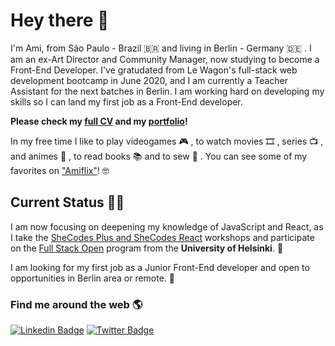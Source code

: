# Hey there 👋

I'm Ami, from São Paulo - Brazil 🇧🇷 and living in Berlin - Germany 🇩🇪 . I am an ex-Art Director and Community Manager, now studying to become a Front-End Developer. I've gratudated from Le Wagon's full-stack web development bootcamp in June 2020, and I am currently a Teacher Assistant for the next batches in Berlin. I am working hard on developing my skills so I can land my first job as a Front-End developer.

**Please check my [full CV](https://ami-onodera.github.io/resume/resume.html) and my [portfolio](https://ami-onodera.github.io/resume/portfolio.html)!**

In my free time I like to play videogames 🎮 , to watch movies 🎞️ , series 📺 , and animes 🌸 , to read books 📚 and to sew 👗 . You can see some of my favorites on ["Amiflix"](https://amiflix.vercel.app)! 🤓

## Current Status 👩‍💻
I am now focusing on deepening my knowledge of JavaScript and React, as I take the [SheCodes Plus and SheCodes React](https://www.shecodes.io/certificates/2714975085b0a1541b7aa4db7bebb93d) workshops and participate on the [Full Stack Open](https://github.com/ami-onodera/full-stack-open-2020) program from the **University of Helsinki**. 🎯

I am looking for my first job as a Junior Front-End developer and open to opportunities in Berlin area or remote. 🙌

### Find me around the web 🌎

[![Linkedin Badge](https://img.shields.io/badge/-LinkedIn-blue?style=flat-square&logo=Linkedin&logoColor=white&link=https://www.linkedin.com/in/felipefialho)](https://www.linkedin.com/in/amionodera)
[![Twitter Badge](https://img.shields.io/badge/-Twitter-1ca0f1?style=flat-square&labelColor=1ca0f1&logo=twitter&logoColor=white&link=https://twitter.com/ami_sama)](https://twitter.com/ami_sama)
